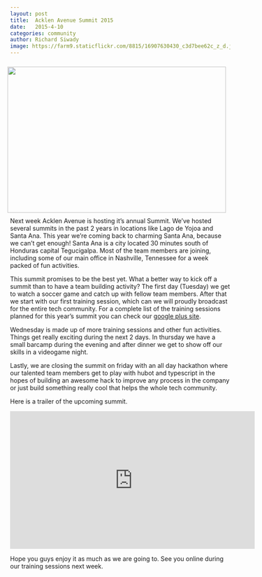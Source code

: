 ```yaml
---
layout: post
title:  Acklen Avenue Summit 2015
date:   2015-4-10
categories: community
author: Richard Siwady
image: https://farm9.staticflickr.com/8815/16907630430_c3d7bee62c_z_d.jpg
---
```

<img src='https://farm9.staticflickr.com/8815/16907630430_c3d7bee62c_z_d.jpg' style="float: right; padding: 10px;" width="500" height="334" />

Next week Acklen Avenue is hosting it’s annual Summit. We’ve hosted several summits in the past 2 years in locations like Lago de Yojoa and Santa Ana. This year we’re coming back to charming Santa Ana, because we can’t get enough! Santa Ana is a city located 30 minutes south of Honduras capital Tegucigalpa. Most of the team members are joining, including some of our main office in Nashville, Tennessee for a week packed of fun activities.

This summit promises to be the best yet. What a better way to kick off a summit than to have a team building activity? The first day (Tuesday) we get to watch a soccer game and catch up with fellow team members. After that we start with our first training session, which can we will proudly broadcast for the entire tech community. For a complete list of the training sessions planned for this year’s summit you can check our [google plus site](https://plus.google.com/+Acklenavenue). 

Wednesday is made up of more training sessions and other fun activities. Things get really exciting during the next 2 days. In thursday we have a small barcamp during the evening and after dinner we get to show off our skills in a videogame night. 

Lastly, we are closing the summit on friday with an all day hackathon where our talented team members get to play with hubot and typescript in the hopes of building an awesome hack to improve any process in the company or just build something really cool that helps the whole tech community. 

Here is a trailer of the upcoming summit. 

<iframe width="560" height="315" src="https://www.youtube.com/embed/GjEmBESKXGM" frameborder="0" allowfullscreen></iframe>

Hope you guys enjoy it as much as we are going to. See you online during our training sessions next week. 


